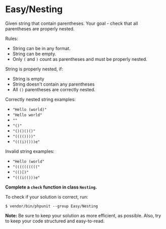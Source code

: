 # Easy/Nesting
Given string that contain parentheses. Your goal - check that all parentheses are properly nested.

Rules:
- String can be in any format.
- String can be empty.
- Only `(` and `)` count as parentheses and must be properly nested.

String is properly nested, if:
- String is empty
- String doesn't contain any parentheses
- All `()` parentheses are correctly nested.

Correctly nested string examples:
- `"Hello (world)"`
- `"Hello world"`
- `""`
- `"()"`
- `"()()()()"`
- `"(((())))"`
- `"(((i)()))e"`

Invalid string examples:
- `"Hello (world"`
- `"(((((((((("`
- `"(()[)"`
- `"(((i(()))e"`

**Complete a `check` function in class `Nesting`.**

To check if your solution is correct, run:
```shell
$ vendor/bin/phpunit --group Easy/Nesting
```

**Note:** Be sure to keep your solution as more efficient, as possible. Also, try to keep your code structured and easy-to-read.
